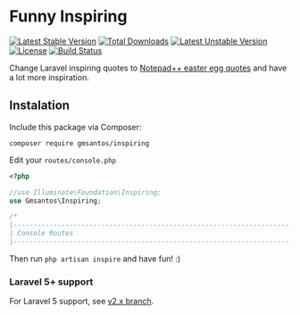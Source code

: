 # Funny Inspiring

[![Latest Stable Version](https://poser.pugx.org/gmsantos/inspiring/v/stable)](https://packagist.org/packages/gmsantos/inspiring) [![Total Downloads](https://poser.pugx.org/gmsantos/inspiring/downloads)](https://packagist.org/packages/gmsantos/inspiring) [![Latest Unstable Version](https://poser.pugx.org/gmsantos/inspiring/v/unstable)](https://packagist.org/packages/gmsantos/inspiring) [![License](https://poser.pugx.org/gmsantos/inspiring/license)](https://packagist.org/packages/gmsantos/inspiring) [![Build Status](https://travis-ci.com/gmsantos/inspiring.svg?branch=main)](https://travis-ci.com/gmsantos/inspiring)

Change Laravel inspiring quotes to [Notepad++ easter egg quotes](http://en.wikipedia.org/wiki/Notepad%2B%2B#Easter_egg) and have a lot more inspiration.

## Instalation

Include this package via Composer:

```console
composer require gmsantos/inspiring
```

Edit your `routes/console.php` 

```php
<?php

//use Illuminate\Foundation\Inspiring;
use Gmsantos\Inspiring;

/*
|--------------------------------------------------------------------------
| Console Routes
|--------------------------------------------------------------------------
```

Then run `php artisan inspire` and have fun! :)

### Laravel 5+ support

For Laravel 5 support, see [v2.x branch](https://github.com/gmsantos/inspiring/tree/v2.x).
